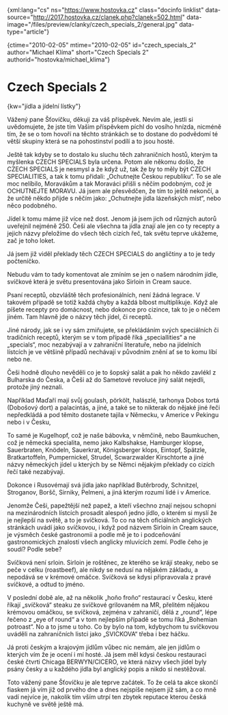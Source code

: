 
{xml:lang="cs" ns="https://www.hostovka.cz" class="docinfo linklist" data-source="http://2017.hostovka.cz/clanek.php?clanek=502.html" data-image="/files/preview/clanky/czech\_specials\_2/general.jpg" data-type="article"}

{ctime="2010-02-05" mtime="2010-02-05" id="czech\_specials\_2" author="Michael Klíma" short="Czech Specials 2" authorid="hostovka/michael_klima"}

# Czech Specials 2

<!-- generated attribute kw by user_udpatekw.sh on 2019-04-16, do not edit -->

{kw="jídla a jídelní lístky"}

Vážený pane Šťovíčku, děkuji za váš příspěvek. Nevím ale, jestli si uvědomujete, že jste tím Vašim příspěvkem píchl do vosího hnízda, nicméně tím, že se o tom hovoří na těchto stránkách se to dostane do podvědomí té větší skupiny která se na pohostinství podílí a to jsou hosté.

Ještě tak kdyby se to dostalo ku sluchu těch zahraničních hostů, kterým ta myšlenka CZECH SPECIALS byla určena. Potom ale někomu došlo, že CZECH SPECIALS je nesmysl a že když už, tak že by to měly být CZECH SPECIALITIES, a tak k tomu přidali: „Ochutnejte Českou republiku“. To se ale moc nelíbilo, Moravákům a tak Moraváci přišli s něčím podobným, což je OCHUTNEJTE MORAVU. Já jsem ale přesvědčen, že tím to ještě nekončí, a že určitě někdo přijde s něčím jako: „Ochutnejte jídla lázeňských míst“, nebo něco podobného.

Jídel k tomu máme již více než dost. Jenom já jsem jich od různých autorů uveřejnil nejméně 250. Češi ale všechna ta jídla znají ale jen co ty recepty a jejich názvy přeložíme do všech těch cizích řeč, tak světu teprve ukážeme, zač je toho loket.

Já jsem již viděl překlady těch CZECH SPECIALS do angličtiny a to je tedy počteníčko.

Nebudu vám to tady komentovat ale zmíním se jen o našem národním jídle, svíčkové která je světu presentována jako Sirloin in Cream sauce.

Psaní receptů, obzvláště těch profesionálních, není žádná legrace. V takovém případě se totiž každá chyby a každá blbost multiplikuje. Když ale píšete recepty pro domácnost, nebo dokonce pro cizince, tak to je o něčem jiném. Tam hlavně jde o názvy těch jídel, či receptů.

Jiné národy, jak se i vy sám zmiňujete, se překládáním svých speciálních či tradičních receptů, kterým se v tom případě říká „speciallities“ a ne „specials“, moc nezabývají a v zahraniční literatuře, nebo na jídelních lístcích je ve většině případů nechávají v původním znění ať se to komu líbí nebo ne.

Češi hodně dlouho nevěděli co je to šopský salát a pak ho někdo zavlékl z Bulharska do Česka, a Češi až do Sametové revoluce jiný salát nejedli, protože jiný neznali.

Například Maďaří mají svůj goulash, pörkölt, halászlé, tarhonya Dobos tortá (Dobošový dort) a palacintás, a jiné, a také se to nikterak do nějaké jiné řeči nepředkládá a pod těmito dostanete tajila v Německu, v Americe v Pekingu nebo i v Česku,

To samé je Kugelhopf, což je naše bábovka, v němčině, nebo Baumkuchen, což je německá specialita, nemo jako Kalbshakse, Hamburger klopse, Sauerbraten, Knödeln, Sauerkrat, Königsberger klops, Eintopf, Spätzle, Bratkartoffeln, Pumpernickel, Strudel, Scwarzwalder Kirschtorte a jiné názvy německých jídel u kterých by se Němci nějakým překlady co cizích řečí také nezabývaji.

Dokonce i Rusovémají svá jídla jako například Butěrbrody, Schnitzel, Stroganov, Boršč, Sirniky, Pelmeni, a jiná kterým rozumí lidé i v Americe.

Jenomže Češi, papežtější než papež, a kteří všechno znají nejsou schopni na mezinárodních lístcích prosadit alespoň jedno jídlo, o kterém si myslí že je nejlepší na světě, a to je svíčková. To co na těch oficiálních anglických stránkách uvádí jako svíčkovou, i když pod názvem Sirloin in Cream sauce, je výsměch české gastronomii a podle mě je to i podceňování gastronomických znalostí všech anglicky mluvících zemí. Podle čeho je soudí? Podle sebe?

Svíčková není srloin. Sirloin je roštěnec, ze kterého se krájí steaky, nebo se peče v celku (roastbeef), ale nikdy se nedusí na nějakém základu, a nepodává se v krémové omáčce. Svíčková se kdysi připravovala z pravé svíčkové, a odtud to jméno.

V poslední době ale, až na několik „hoňo froňo“ restaurací v Česku, které říkají „svíčková“ steaku ze svíčkové grilovaném na MR, přelitém nějakou krémovou omáčkou, se svíčková, zejména v zahraničí, dělá z „round“, lépe řečeno z „eye of round“ a v tom nejlepším případě se tomu říká „Bohemian potroast“. No a to jsme u toho. Co by bylo na tom, kdybychom tu svíčkovou uváděli na zahraničních listci jako „SVICKOVA“ třeba i bez háčku.

Já proti českým a krajovým jídlům vůbec nic nemám, ale jen jídlům o kterých vím že je ocení i mí hosté. Já jsem měl kdysi českou restauraci české čtvrti Chicaga BERWYN/CICERO, ve která názvy všech jídel byly psány česky a u každého jídla byl anglický popis a nikdo si nestěžoval.

Toto vážený pane Šťovíčku je ale teprve začátek. To že celá ta akce skončí fiaskem já vím již od prvého dne a dnes nejspíše nejsem již sám, a co mně vadí nejvíce je, nakolik tím vším utrpí ten zbytek reputace kterou česká kuchyně ve světě ještě má.

